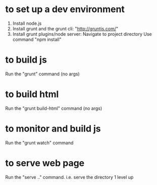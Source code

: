 # to set up a dev environment
1. Install node.js
2. Install grunt and the grunt cli: "http://gruntjs.com/"
2. Install grunt plugins/node server:
    Navigate to project directory
    Use command "npm install"

# to build js
Run the "grunt" command (no args)

# to build html
Run the "grunt build-html" command (no args)

# to monitor and build js
Run the "grunt watch" command

# to serve web page
Run the "serve .." command. i.e. serve the directory 1 level up